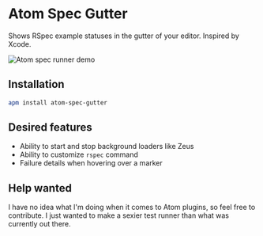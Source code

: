 # Atom Spec Gutter

Shows RSpec example statuses in the gutter of your editor. Inspired by Xcode.

![Atom spec runner demo](http://i.imgur.com/54IMe75.gif)

## Installation

```bash
apm install atom-spec-gutter
```

## Desired features

* Ability to start and stop background loaders like Zeus
* Ability to customize `rspec` command
* Failure details when hovering over a marker

## Help wanted

I have no idea what I'm doing when it comes to Atom plugins, so feel free to contribute. I just wanted to make a sexier test runner than what was currently out there.
